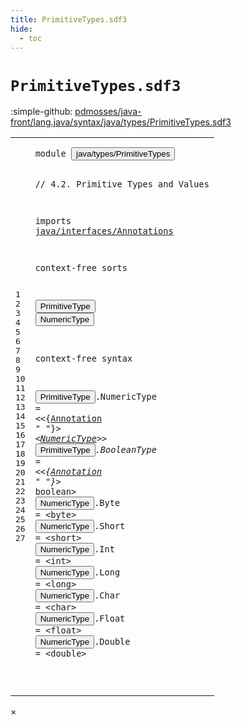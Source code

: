 ```yaml
---
title: PrimitiveTypes.sdf3
hide:
  - toc
---
```


# `PrimitiveTypes.sdf3`

:simple-github: [pdmosses/java-front/lang.java/syntax/java/types/PrimitiveTypes.sdf3]

[pdmosses/java-front/lang.java/syntax/java/types/PrimitiveTypes.sdf3]: https://github.com/pdmosses/java-front/blob/master/lang.java/syntax/java/types/PrimitiveTypes.sdf3 "The source file on GitHub"

<div class="sdf3"><table class="highlighttable"><tbody><tr><td class="linenos"><div class="linenodiv"><pre><span></span>1
2
3
4
5
6
7
8
9
10
11
12
13
14
15
16
17
18
19
20
21
22
23
24
25
26
27
</pre></div></td>
<td class="code"><pre><code><span class="keyword">module</span> <button class="modal-open" id="java/types/PrimitiveTypes_1_8" title="Multi-file references" data-urls="../Main.sdf3/#java/types/PrimitiveTypes_6_3 line 6; ../ReferenceTypes.sdf3/#java/types/PrimitiveTypes_7_3 line 7; ../../classes/FieldDeclarations.sdf3/#java/types/PrimitiveTypes_9_3 line 9; ../../expressions/ArrayCreation.sdf3/#java/types/PrimitiveTypes_7_3 line 7; ../../expressions/PrimaryExpressions.sdf3/#java/types/PrimitiveTypes_8_3 line 8; ../../expressions/UnaryOperators.sdf3/#java/types/PrimitiveTypes_6_3 line 6">java/types/PrimitiveTypes</button>

<span class="layout">// 4.2. Primitive Types and Values</span>

<span class="keyword">imports</span>
  <a href="../../interfaces/Annotations.sdf3/#java/interfaces/Annotations_1_8" id="java/interfaces/Annotations_6_3" title="Defined at ../../interfaces/Annotations.sdf3 line 1">java/interfaces/Annotations</a>

<span class="keyword">context-free sorts</span>

  <button class="modal-open" id="PrimitiveType_10_3" title="Multi-file references" data-urls="../Main.sdf3/#PrimitiveType_19_10 line 19; ../ReferenceTypes.sdf3/#PrimitiveType_37_36 line 37; ../../expressions/ArrayCreation.sdf3/#PrimitiveType_24_19 line 24; ../../expressions/UnaryOperators.sdf3/#PrimitiveType_22_33 line 22">PrimitiveType</button>
  <button class="modal-open" id="NumericType_11_3" title="Multi-file references" data-urls="#NumericType_15_53 line 15; ../../classes/FieldDeclarations.sdf3/#NumericType_53_36 line 53; ../../expressions/PrimaryExpressions.sdf3/#NumericType_24_44 line 24">NumericType</button>

<span class="keyword">context-free syntax</span>
  
  <button class="modal-open" id="PrimitiveType_15_3" title="Multi-file references" data-urls="../Main.sdf3/#PrimitiveType_19_10 line 19; ../ReferenceTypes.sdf3/#PrimitiveType_37_36 line 37; ../../expressions/ArrayCreation.sdf3/#PrimitiveType_24_19 line 24; ../../expressions/UnaryOperators.sdf3/#PrimitiveType_22_33 line 22">PrimitiveType</button>.<span class="cons_Constructor"><span id="NumericType_15_17" title="Not referenced">NumericType</span></span> = &lt;&lt;{<a href="../../interfaces/Annotations.sdf3/#Annotation_12_3" id="Annotation_15_34" title="Defined at ../../interfaces/Annotations.sdf3 line 12, 19, 20, 21">Annotation</a> <span class="cons_Lit">" "</span>}*&gt; &lt;<a href="#NumericType_11_3" id="NumericType_15_53" title="Defined at line 11, 17, 18, 19, 20, 21, 22, 23">NumericType</a>&gt;&gt;
  <button class="modal-open" id="PrimitiveType_16_3" title="Multi-file references" data-urls="../Main.sdf3/#PrimitiveType_19_10 line 19; ../ReferenceTypes.sdf3/#PrimitiveType_37_36 line 37; ../../expressions/ArrayCreation.sdf3/#PrimitiveType_24_19 line 24; ../../expressions/UnaryOperators.sdf3/#PrimitiveType_22_33 line 22">PrimitiveType</button>.<span class="cons_Constructor"><span id="BooleanType_16_17" title="Not referenced">BooleanType</span></span> = &lt;&lt;{<a href="../../interfaces/Annotations.sdf3/#Annotation_12_3" id="Annotation_16_34" title="Defined at ../../interfaces/Annotations.sdf3 line 12, 19, 20, 21">Annotation</a> <span class="cons_Lit">" "</span>}*&gt; <span class="cons_String">boolean</span>&gt;
  <button class="modal-open" id="NumericType_17_3" title="Multi-file references" data-urls="#NumericType_15_53 line 15; ../../classes/FieldDeclarations.sdf3/#NumericType_53_36 line 53; ../../expressions/PrimaryExpressions.sdf3/#NumericType_24_44 line 24">NumericType</button>.<span class="cons_Constructor"><span id="Byte_17_15" title="Not referenced">Byte</span></span>   = &lt;<span class="cons_String">byte</span>&gt;
  <button class="modal-open" id="NumericType_18_3" title="Multi-file references" data-urls="#NumericType_15_53 line 15; ../../classes/FieldDeclarations.sdf3/#NumericType_53_36 line 53; ../../expressions/PrimaryExpressions.sdf3/#NumericType_24_44 line 24">NumericType</button>.<span class="cons_Constructor"><span id="Short_18_15" title="Not referenced">Short</span></span>  = &lt;<span class="cons_String">short</span>&gt;
  <button class="modal-open" id="NumericType_19_3" title="Multi-file references" data-urls="#NumericType_15_53 line 15; ../../classes/FieldDeclarations.sdf3/#NumericType_53_36 line 53; ../../expressions/PrimaryExpressions.sdf3/#NumericType_24_44 line 24">NumericType</button>.<span class="cons_Constructor"><span id="Int_19_15" title="Not referenced">Int</span></span>    = &lt;<span class="cons_String">int</span>&gt;
  <button class="modal-open" id="NumericType_20_3" title="Multi-file references" data-urls="#NumericType_15_53 line 15; ../../classes/FieldDeclarations.sdf3/#NumericType_53_36 line 53; ../../expressions/PrimaryExpressions.sdf3/#NumericType_24_44 line 24">NumericType</button>.<span class="cons_Constructor"><span id="Long_20_15" title="Not referenced">Long</span></span>   = &lt;<span class="cons_String">long</span>&gt;
  <button class="modal-open" id="NumericType_21_3" title="Multi-file references" data-urls="#NumericType_15_53 line 15; ../../classes/FieldDeclarations.sdf3/#NumericType_53_36 line 53; ../../expressions/PrimaryExpressions.sdf3/#NumericType_24_44 line 24">NumericType</button>.<span class="cons_Constructor"><span id="Char_21_15" title="Not referenced">Char</span></span>   = &lt;<span class="cons_String">char</span>&gt;
  <button class="modal-open" id="NumericType_22_3" title="Multi-file references" data-urls="#NumericType_15_53 line 15; ../../classes/FieldDeclarations.sdf3/#NumericType_53_36 line 53; ../../expressions/PrimaryExpressions.sdf3/#NumericType_24_44 line 24">NumericType</button>.<span class="cons_Constructor"><span id="Float_22_15" title="Not referenced">Float</span></span>  = &lt;<span class="cons_String">float</span>&gt;
  <button class="modal-open" id="NumericType_23_3" title="Multi-file references" data-urls="#NumericType_15_53 line 15; ../../classes/FieldDeclarations.sdf3/#NumericType_53_36 line 53; ../../expressions/PrimaryExpressions.sdf3/#NumericType_24_44 line 24">NumericType</button>.<span class="cons_Constructor"><span id="Double_23_15" title="Not referenced">Double</span></span> = &lt;<span class="cons_String">double</span>&gt;
  
  
  
  
</code></pre></td></tr></tbody></table></div>

<div id="modal">
  <div id="modal-content">
    <span id="modal-close">&times;</span>
    <h2 id="modal-h2"></h2>
    <p  id="modal-p"></p>
    <ul id="modal-ul"></ul>
  </div>
</div>
